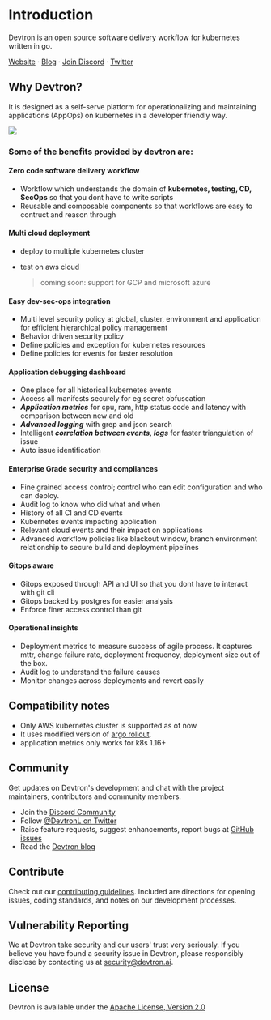 # Introduction

Devtron is an open source software delivery workflow for kubernetes written in go.  
  
 [Website](https://devtron.ai/) · [Blog](https://devtron.ai/blog/) · [Join Discord](https://discord.gg/72JDKy4) · [Twitter](https://twitter.com/DevtronL)

## Why Devtron?

It is designed as a self-serve platform for operationalizing and maintaining applications \(AppOps\) on kubernetes in a developer friendly way.   
   
 ![](../.gitbook/assets/preview.gif)   
   


### Some of the benefits  provided by devtron are:

#### Zero code software delivery workflow

* Workflow which understands the domain of **kubernetes, testing, CD, SecOps** so that you dont have to write scripts
* Reusable and composable components so that workflows are easy to contruct and reason through

#### Multi cloud deployment

* deploy to multiple kubernetes cluster
* test on aws cloud 

  > coming soon: support for GCP and microsoft azure

#### Easy dev-sec-ops integration

* Multi level security policy at global, cluster, environment and application for efficient hierarchical policy management
* Behavior driven security policy
* Define policies and exception for kubernetes resources
* Define policies for events for faster resolution

#### Application debugging dashboard

* One place for all historical kubernetes events 
* Access all manifests securely for eg secret obfuscation 
* _**Application metrics**_ for cpu, ram, http status code and latency with comparison between new and old 
* _**Advanced logging**_ with grep and json search 
* Intelligent _**correlation between events, logs**_ for faster triangulation of issue 
* Auto issue identification 

#### Enterprise Grade security and compliances

* Fine grained access control; control who can edit configuration and who can deploy.
* Audit log to know who did what and when
* History of all CI and CD events
* Kubernetes events impacting application
* Relevant cloud events and their impact on applications
* Advanced workflow policies like blackout window, branch environment relationship to secure build and deployment pipelines

#### Gitops aware

* Gitops exposed through API and UI so that you dont have to interact with git cli
* Gitops backed by postgres for easier analysis
* Enforce finer access control than git

#### Operational insights

* Deployment metrics to measure success of agile process. It captures mttr, change failure rate, deployment frequency, deployment size out of the box.
* Audit log to understand the failure causes
* Monitor changes across deployments and revert easily

## Compatibility notes

* Only AWS kubernetes cluster is supported as of now
* It uses modified version of [argo rollout](https://argoproj.github.io/argo-rollouts/).
* application metrics only works for k8s 1.16+

## Community

Get updates on Devtron's development and chat with the project maintainers, contributors and community members.

* Join the [Discord Community](https://discord.gg/72JDKy4) 
* Follow [@DevtronL on Twitter](https://twitter.com/DevtronL)
* Raise feature requests, suggest enhancements, report bugs at [GitHub issues](https://github.com/devtron-labs/devtron/issues)
* Read the [Devtron blog](https://devtron.ai/blog/)

## Contribute

Check out our [contributing guidelines](https://github.com/devtron-labs/devtron-documentation/tree/1c2b95254995286ac0c3e8379117eb82a7ed8407/CONTRIBUTING.md). Included are directions for opening issues, coding standards, and notes on our development processes.

## Vulnerability Reporting

We at Devtron take security and our users' trust very seriously. If you believe you have found a security issue in Devtron, please responsibly disclose by contacting us at security@devtron.ai.

## License

Devtron is available under the [Apache License, Version 2.0](https://github.com/devtron-labs/devtron-documentation/tree/1c2b95254995286ac0c3e8379117eb82a7ed8407/LICENSE/README.md)

